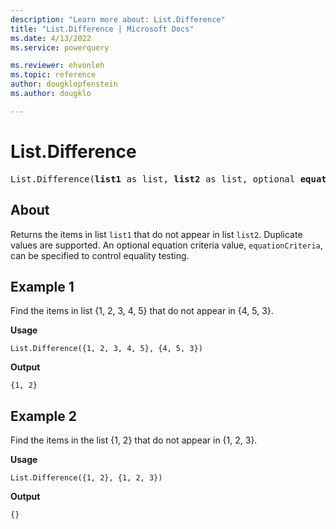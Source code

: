 ```yaml
---
description: "Learn more about: List.Difference"
title: "List.Difference | Microsoft Docs"
ms.date: 4/13/2022
ms.service: powerquery

ms.reviewer: ehvonleh
ms.topic: reference
author: dougklopfenstein
ms.author: dougklo

---
```

# List.Difference

<pre>
List.Difference(<b>list1</b> as list, <b>list2</b> as list, optional <b>equationCriteria</b> as any) as list
</pre>
  
## About

Returns the items in list `list1` that do not appear in list `list2`. Duplicate values are supported. An optional equation criteria value, `equationCriteria`, can be specified to control equality testing.

## Example 1

Find the items in list {1, 2, 3, 4, 5} that do not appear in {4, 5, 3}.

**Usage**

```powerquery-m
List.Difference({1, 2, 3, 4, 5}, {4, 5, 3})
```

**Output**

`{1, 2}`

## Example 2

Find the items in the list {1, 2} that do not appear in {1, 2, 3}.

**Usage**

```powerquery-m
List.Difference({1, 2}, {1, 2, 3})
```

**Output**

`{}`
